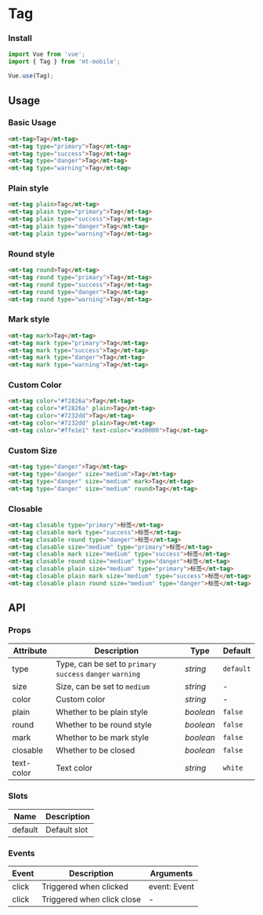 # Tag

### Install

``` javascript
import Vue from 'vue';
import { Tag } from 'mt-mobile';

Vue.use(Tag);
```

## Usage

### Basic Usage

```html
<mt-tag>Tag</mt-tag>
<mt-tag type="primary">Tag</mt-tag>
<mt-tag type="success">Tag</mt-tag>
<mt-tag type="danger">Tag</mt-tag>
<mt-tag type="warning">Tag</mt-tag>
```

### Plain style

```html
<mt-tag plain>Tag</mt-tag>
<mt-tag plain type="primary">Tag</mt-tag>
<mt-tag plain type="success">Tag</mt-tag>
<mt-tag plain type="danger">Tag</mt-tag>
<mt-tag plain type="warning">Tag</mt-tag>
```

### Round style

```html
<mt-tag round>Tag</mt-tag>
<mt-tag round type="primary">Tag</mt-tag>
<mt-tag round type="success">Tag</mt-tag>
<mt-tag round type="danger">Tag</mt-tag>
<mt-tag round type="warning">Tag</mt-tag>
```

### Mark style

```html
<mt-tag mark>Tag</mt-tag>
<mt-tag mark type="primary">Tag</mt-tag>
<mt-tag mark type="success">Tag</mt-tag>
<mt-tag mark type="danger">Tag</mt-tag>
<mt-tag mark type="warning">Tag</mt-tag>
```

### Custom Color

```html
<mt-tag color="#f2826a">Tag</mt-tag>
<mt-tag color="#f2826a" plain>Tag</mt-tag>
<mt-tag color="#7232dd">Tag</mt-tag>
<mt-tag color="#7232dd" plain>Tag</mt-tag>
<mt-tag color="#ffe1e1" text-color="#ad0000">Tag</mt-tag>
```

### Custom Size

```html
<mt-tag type="danger">Tag</mt-tag>
<mt-tag type="danger" size="medium">Tag</mt-tag>
<mt-tag type="danger" size="medium" mark>Tag</mt-tag>
<mt-tag type="danger" size="medium" round>Tag</mt-tag>
```

### Closable

```html
<mt-tag closable type="primary">标签</mt-tag>
<mt-tag closable mark type="success">标签</mt-tag>
<mt-tag closable round type="danger">标签</mt-tag>
<mt-tag closable size="medium" type="primary">标签</mt-tag>
<mt-tag closable mark size="medium" type="success">标签</mt-tag>
<mt-tag closable round size="medium" type="danger">标签</mt-tag>
<mt-tag closable plain size="medium" type="primary">标签</mt-tag>
<mt-tag closable plain mark size="medium" type="success">标签</mt-tag>
<mt-tag closable plain round size="medium" type="danger">标签</mt-tag>
```

## API

### Props

| Attribute | Description | Type | Default |
|------|------|------|------|
| type | Type, can be set to `primary` `success` `danger` `warning` | *string* | `default` |
| size | Size, can be set to `medium` | *string* | - |
| color | Custom color | *string* | - |
| plain | Whether to be plain style | *boolean* | `false` |
| round | Whether to be round style | *boolean* | `false` |
| mark | Whether to be mark style | *boolean* | `false` |
| closable | Whether to be closed | *boolean* | `false` |
| text-color | Text color | *string* | `white` |

### Slots

| Name | Description |
|------|------|
| default | Default slot |

### Events

| Event | Description | Arguments |
|------|------|------|
| click | Triggered when clicked | event: Event |
| click | Triggered when click close | - |
